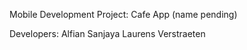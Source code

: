 Mobile Development Project: Cafe App (name pending)

Developers: 
  Alfian Sanjaya
  Laurens Verstraeten
